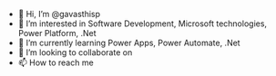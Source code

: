 - 👋 Hi, I’m @gavasthisp
- 👀 I’m interested in Software Development, Microsoft technologies, Power Platform, .Net
- 🌱 I’m currently learning Power Apps, Power Automate, .Net
- 💞️ I’m looking to collaborate on 
- 📫 How to reach me 

<!---
gavasthisp/gavasthisp is a ✨ special ✨ repository because its `README.md` (this file) appears on your GitHub profile.
You can click the Preview link to take a look at your changes.
--->
